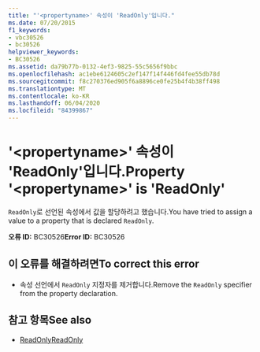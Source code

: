 ```yaml
---
title: "'<propertyname>' 속성이 'ReadOnly'입니다."
ms.date: 07/20/2015
f1_keywords:
- vbc30526
- bc30526
helpviewer_keywords:
- BC30526
ms.assetid: da79b77b-0132-4ef3-9825-55c5656f9bbc
ms.openlocfilehash: ac1ebe6124605c2ef147f14f446fd4fee55db78d
ms.sourcegitcommit: f8c270376ed905f6a8896ce0fe25b4f4b38ff498
ms.translationtype: MT
ms.contentlocale: ko-KR
ms.lasthandoff: 06/04/2020
ms.locfileid: "84399867"
---
```

# <a name="property-propertyname-is-readonly"></a><span data-ttu-id="ce182-102">'\<propertyname>' 속성이 'ReadOnly'입니다.</span><span class="sxs-lookup"><span data-stu-id="ce182-102">Property '\<propertyname>' is 'ReadOnly'</span></span>
<span data-ttu-id="ce182-103">`ReadOnly`로 선언된 속성에서 값을 할당하려고 했습니다.</span><span class="sxs-lookup"><span data-stu-id="ce182-103">You have tried to assign a value to a property that is declared `ReadOnly`.</span></span>  
  
 <span data-ttu-id="ce182-104">**오류 ID:** BC30526</span><span class="sxs-lookup"><span data-stu-id="ce182-104">**Error ID:** BC30526</span></span>  
  
## <a name="to-correct-this-error"></a><span data-ttu-id="ce182-105">이 오류를 해결하려면</span><span class="sxs-lookup"><span data-stu-id="ce182-105">To correct this error</span></span>  
  
- <span data-ttu-id="ce182-106">속성 선언에서 `ReadOnly` 지정자를 제거합니다.</span><span class="sxs-lookup"><span data-stu-id="ce182-106">Remove the `ReadOnly` specifier from the property declaration.</span></span>  
  
## <a name="see-also"></a><span data-ttu-id="ce182-107">참고 항목</span><span class="sxs-lookup"><span data-stu-id="ce182-107">See also</span></span>

- [<span data-ttu-id="ce182-108">ReadOnly</span><span class="sxs-lookup"><span data-stu-id="ce182-108">ReadOnly</span></span>](../language-reference/modifiers/readonly.md)
